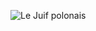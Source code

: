 ![Le Juif polonais](https://upload.wikimedia.org/wikipedia/commons/thumb/3/3c/CUB-53a-El_Banco_Espanol_de_la_Isla_de_Cuba-20_Centavos_%281897%29-single_crop.jpg/350px-CUB-53a-El_Banco_Espanol_de_la_Isla_de_Cuba-20_Centavos_%281897%29-single_crop.jpg)